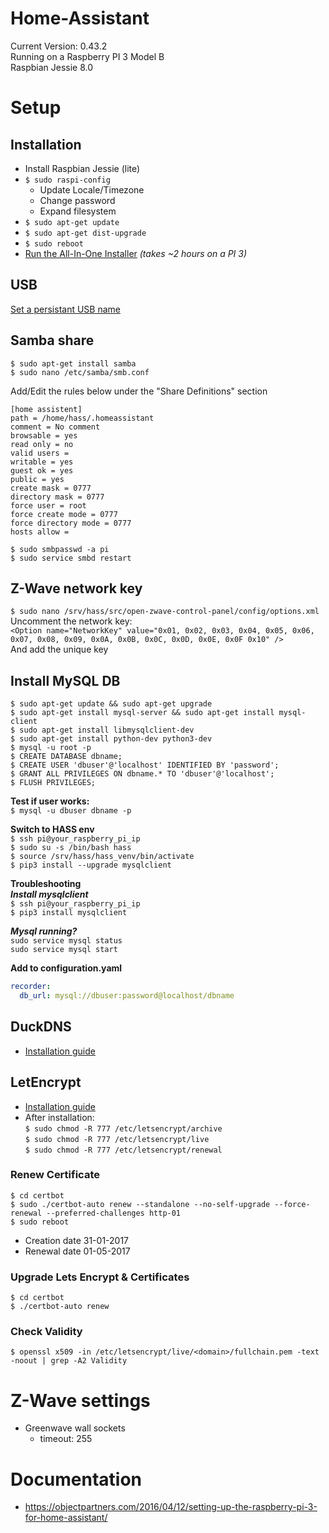 # Home-Assistant
Current Version: 0.43.2  
Running on a Raspberry PI 3 Model B  
Raspbian Jessie 8.0

# Setup
## Installation
* Install Raspbian Jessie (lite)
* ```$ sudo raspi-config```
  * Update Locale/Timezone
  * Change password
  * Expand filesystem
* ```$ sudo apt-get update```
* ```$ sudo apt-get dist-upgrade```
* ```$ sudo reboot```
* [Run the All-In-One Installer](https://home-assistant.io/getting-started/installation-raspberry-pi-all-in-one/) *(takes ~2 hours on a PI 3)*
  
## USB
[Set a persistant USB name](http://www.domoticz.com/wiki/PersistentUSBDevices)

## Samba share
```$ sudo apt-get install samba```  
```$ sudo nano /etc/samba/smb.conf```  

Add/Edit the rules below under the "Share Definitions" section  
```
[home assistent]
path = /home/hass/.homeassistant
comment = No comment
browsable = yes
read only = no
valid users =
writable = yes
guest ok = yes
public = yes
create mask = 0777
directory mask = 0777
force user = root
force create mode = 0777
force directory mode = 0777
hosts allow =
```
```$ sudo smbpasswd -a pi```  
```$ sudo service smbd restart```

## Z-Wave network key
```$ sudo nano /srv/hass/src/open-zwave-control-panel/config/options.xml```  
Uncomment the network key:  
```<Option name="NetworkKey" value="0x01, 0x02, 0x03, 0x04, 0x05, 0x06, 0x07, 0x08, 0x09, 0x0A, 0x0B, 0x0C, 0x0D, 0x0E, 0x0F 0x10" />```  
And add the unique key

## Install MySQL DB
```$ sudo apt-get update && sudo apt-get upgrade```  
```$ sudo apt-get install mysql-server && sudo apt-get install mysql-client```  
```$ sudo apt-get install libmysqlclient-dev```  
```$ sudo apt-get install python-dev python3-dev```  
```$ mysql -u root -p```  
```$ CREATE DATABASE dbname;```  
```$ CREATE USER 'dbuser'@'localhost' IDENTIFIED BY 'password';```  
```$ GRANT ALL PRIVILEGES ON dbname.* TO 'dbuser'@'localhost';```  
```$ FLUSH PRIVILEGES;```  

**Test if user works:**  
```$ mysql -u dbuser dbname -p```

**Switch to HASS env**  
```$ ssh pi@your_raspberry_pi_ip```  
```$ sudo su -s /bin/bash hass```  
```$ source /srv/hass/hass_venv/bin/activate```  
```$ pip3 install --upgrade mysqlclient```  

**Troubleshooting**  
***Install mysqlclient***  
```$ ssh pi@your_raspberry_pi_ip```  
```$ pip3 install mysqlclient```  
  
***Mysql running?***  
```sudo service mysql status```  
```sudo service mysql start```  

**Add to configuration.yaml**  
```yaml
recorder:
  db_url: mysql://dbuser:password@localhost/dbname
```

## DuckDNS
* [Installation guide](https://www.duckdns.org/install.jsp?tab=pi)

## LetEncrypt
* [Installation guide](https://home-assistant.io/blog/2015/12/13/setup-encryption-using-lets-encrypt/)  
* After installation:  
  ```$ sudo chmod -R 777 /etc/letsencrypt/archive```  
  ```$ sudo chmod -R 777 /etc/letsencrypt/live```  
  ```$ sudo chmod -R 777 /etc/letsencrypt/renewal```

### Renew Certificate
```$ cd certbot```  
```$ sudo ./certbot-auto renew --standalone --no-self-upgrade --force-renewal --preferred-challenges http-01```  
```$ sudo reboot```

* Creation date 31-01-2017
* Renewal date 01-05-2017

### Upgrade Lets Encrypt & Certificates
```$ cd certbot```  
```$ ./certbot-auto renew```

### Check Validity
```$ openssl x509 -in /etc/letsencrypt/live/<domain>/fullchain.pem -text -noout | grep -A2 Validity```

# Z-Wave settings
* Greenwave wall sockets
  * timeout: 255
  
# Documentation
* https://objectpartners.com/2016/04/12/setting-up-the-raspberry-pi-3-for-home-assistant/
